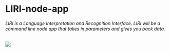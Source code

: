 # LIRI-node-app

###### LIRI is a Language Interpretation and Recognition Interface. LIRI will be a command line node app that takes in parameters and gives you back data.

![](https://habrastorage.org/webt/pe/mz/q-/pemzq-enfwqlnmkyxvqnvwbnmq0.gif)
